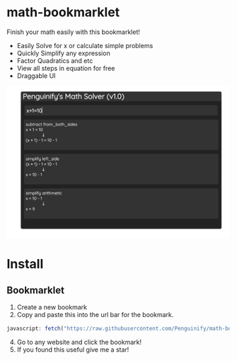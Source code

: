 # math-bookmarklet
Finish your math easily with this bookmarklet!

- Easily Solve for x or calculate simple problems
- Quickly Simplify any expression
- Factor Quadratics and etc
- View all steps in equation for free
- Draggable UI

<img src="docs/screenshot.png">

# Install
## Bookmarklet
1. Create a new bookmark
2. Copy and paste this into the url bar for the bookmark.
```js
javascript: fetch("https://raw.githubusercontent.com/Penguinify/math-bookmarklet/main/dist/bundle.js").then(r => r.text()).then(r => eval(r))
```
4. Go to any website and click the bookmark!
5. If you found this useful give me a star!
